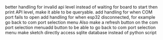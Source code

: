 better handling for invalid api level
instead of waiting for board to start then print API level, make it able to be queryable.
add handling for when COM port fails to open
add handling for when esp32 disconnected, for example go back to com port selection menu
Also make a refresh button on the com port selection menuadd button to be able to go back to com port selection menu
make sketch directly access sqlite database instead of python script
